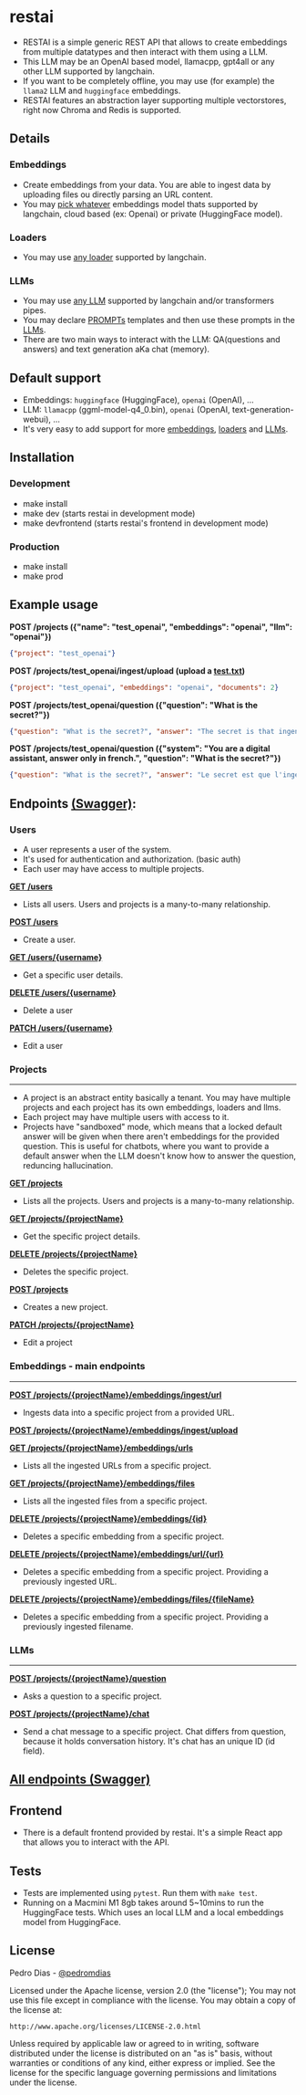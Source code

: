 # restai

* RESTAI is a simple generic REST API that allows to create embeddings from multiple datatypes and then interact with them using a LLM.
* This LLM may be an OpenAI based model, llamacpp, gpt4all or any other LLM supported by langchain.
* If you want to be completely offline, you may use (for example) the `llama2` LLM and `huggingface` embeddings.
* RESTAI features an abstraction layer supporting multiple vectorstores, right now Chroma and Redis is supported.
## Details
### Embeddings
* Create embeddings from your data. You are able to ingest data by uploading files ou directly parsing an URL content.
* You may [pick whatever](modules/embeddings.py) embeddings model thats supported by langchain, cloud based (ex: Openai) or private (HuggingFace model).

### Loaders
* You may use [any loader](modules/loaders.py) supported by langchain.

### LLMs
* You may use [any LLM](modules/llms.py) supported by langchain and/or transformers pipes.
* You may declare [PROMPTs](modules/prompts.py) templates and then use these prompts in the [LLMs](modules/llms.py).
* There are two main ways to interact with the LLM: QA(questions and answers) and text generation aKa chat (memory).

## Default support

* Embeddings: `huggingface` (HuggingFace), `openai` (OpenAI), ...
* LLM: `llamacpp` (ggml-model-q4_0.bin), `openai` (OpenAI, text-generation-webui), ...
* It's very easy to add support for more [embeddings](modules/embeddings.py), [loaders](modules/loaders.py) and [LLMs](modules/llms.py).

## Installation

### Development
* make install
* make dev (starts restai in development mode)
* make devfrontend (starts restai's frontend in development mode)

### Production
* make install
* make prod

## Example usage

**POST /projects ({"name": "test_openai",  "embeddings": "openai", "llm": "openai"})**
```json 
{"project": "test_openai"}
```

**POST /projects/test_openai/ingest/upload (upload a [test.txt](tests/test.txt))**
```json 
{"project": "test_openai", "embeddings": "openai", "documents": 2}
```

**POST /projects/test_openai/question ({"question": "What is the secret?"})**
```json 
{"question": "What is the secret?", "answer": "The secret is that ingenuity should be bigger than politics and corporate greed."}
```

**POST /projects/test_openai/question ({"system": "You are a digital assistant, answer only in french.", "question": "What is the secret?"})**
```json 
{"question": "What is the secret?", "answer": "Le secret est que l'ingéniosité doit être plus grande que la politique et la cupidité des entreprises."}
```

## Endpoints [(Swagger)](https://apocas.github.io/restai/):

### Users

* A user represents a user of the system.
* It's used for authentication and authorization. (basic auth)
* Each user may have access to multiple projects.

[**GET /users**](https://apocas.github.io/restai/#/default/read_users_users_get)

- Lists all users. Users and projects is a many-to-many relationship.

[**POST /users**](https://apocas.github.io/restai/#/default/create_user_users_post)

- Create a user.

[**GET /users/{username}**](https://apocas.github.io/restai/#/default/get_user_users__username__get)

- Get a specific user details.


[**DELETE /users/{username}**](https://apocas.github.io/restai/#/default/delete_user_users__username__delete)

- Delete a user

[**PATCH /users/{username}**](https://apocas.github.io/restai/#/default/update_user_users__username__patch)

- Edit a user

### Projects

---

* A project is an abstract entity basically a tenant. You may have multiple projects and each project has its own embeddings, loaders and llms.
* Each project may have multiple users with access to it.
* Projects have "sandboxed" mode, which means that a locked default answer will be given when there aren't embeddings for the provided question. This is useful for chatbots, where you want to provide a default answer when the LLM doesn't know how to answer the question, reduncing hallucination.

[**GET /projects**](https://apocas.github.io/restai/#/projects/get_projects)

- Lists all the projects. Users and projects is a many-to-many relationship.

[**GET /projects/{projectName}**](https://apocas.github.io/restai/#/default/get_project_projects__projectName__get)

- Get the specific project details.

[**DELETE /projects/{projectName}**](https://apocas.github.io/restai/#/default/delete_project_projects__projectName__delete)

- Deletes the specific project.

[**POST /projects**](https://apocas.github.io/restai/#/default/create_project_projects_post)

- Creates a new project.

[**PATCH /projects/{projectName}**](https://apocas.github.io/restai/#/default/edit_project_projects__projectName__patch)

- Edit a project

### Embeddings - main endpoints

---

[**POST /projects/{projectName}/embeddings/ingest/url**](https://apocas.github.io/restai/#/default/ingest_url_projects__projectName__embeddings_ingest_url_post)

- Ingests data into a specific project from a provided URL.

[**POST /projects/{projectName}/embeddings/ingest/upload**](https://apocas.github.io/restai/#/default/ingest_file_projects__projectName__embeddings_ingest_upload_post)

[**GET /projects/{projectName}/embeddings/urls**](https://apocas.github.io/restai/#/default/list_urls_projects__projectName__embeddings_urls_get)
- Lists all the ingested URLs from a specific project.

[**GET /projects/{projectName}/embeddings/files**](https://apocas.github.io/restai/#/default/list_files_projects__projectName__embeddings_files_get)
- Lists all the ingested files from a specific project.

[**DELETE /projects/{projectName}/embeddings/{id}**](https://apocas.github.io/restai/#/default/delete_embedding_projects__projectName__embeddings__id__delete)

- Deletes a specific embedding from a specific project.

[**DELETE /projects/{projectName}/embeddings/url/{url}**](https://apocas.github.io/restai/#/default/delete_url_projects__projectName__embeddings_url__url__delete)

- Deletes a specific embedding from a specific project. Providing a previously ingested URL.

[**DELETE /projects/{projectName}/embeddings/files/{fileName}**](https://apocas.github.io/restai/#/default/delete_file_projects__projectName__embeddings_files__fileName__delete)

- Deletes a specific embedding from a specific project. Providing a previously ingested filename.

### LLMs

---

[**POST /projects/{projectName}/question**](https://apocas.github.io/restai/#/default/question_project_projects__projectName__question_post)

- Asks a question to a specific project.

[**POST /projects/{projectName}/chat**](https://apocas.github.io/restai/#/default/chat_project_projects__projectName__chat_post)

- Send a chat message to a specific project. Chat differs from question, because it holds conversation history. It's chat has an unique ID (id field).

## [All endpoints (Swagger)](https://apocas.github.io/restai/)

## Frontend

* There is a default frontend provided by restai. It's a simple React app that allows you to interact with the API.

## Tests

 * Tests are implemented using `pytest`. Run them with `make test`.
 * Running on a Macmini M1 8gb takes around 5~10mins to run the HuggingFace tests. Which uses an local LLM and a local embeddings model from HuggingFace.

## License

Pedro Dias - [@pedromdias](https://twitter.com/pedromdias)

Licensed under the Apache license, version 2.0 (the "license"); You may not use this file except in compliance with the license. You may obtain a copy of the license at:

    http://www.apache.org/licenses/LICENSE-2.0.html

Unless required by applicable law or agreed to in writing, software distributed under the license is distributed on an "as is" basis, without warranties or conditions of any kind, either express or implied. See the license for the specific language governing permissions and limitations under the license.

